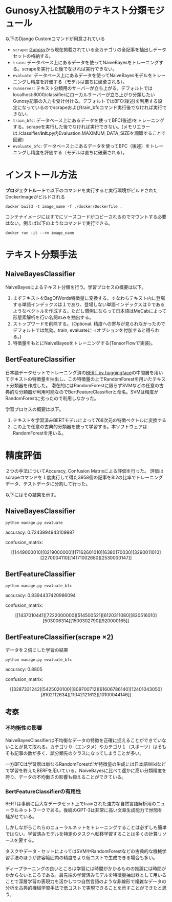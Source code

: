 # Gunosy入社試験用のテキスト分類モジュール

以下のDjango Customコマンドが用意されている
- `scrape`: [Gunosy](https://gunosy.com/)から現在掲載されている全カテゴリの全記事を抽出しデータセットの格納する。
- `train`: データベース上にあるデータを使ってNaiveBayesをトレーニングする。scrapeを実行した後でなければ実行できない。
- `evaluate`: データベース上にあるデータを使ってNaiveBayesモデルをトレーニングし精度を評価する（モデルは直ちに破棄される）。
- `runserver`: テキスト分類用のサーバーが立ち上がる。デフォルトではlocalhost:8000/classifierにローカルサーバーが立ち上がり分類したいGunosy記事の入力を受け付ける。デフォルトではBFC(後述)を利用する設定になっているのでscrapeおよびtrain_bfcコマンド実行後でなければ実行できない。
- `train_bfc`: データベース上にあるデータを使ってBFC(後述)をトレーニングする。scrapeを実行した後でなければ実行できない。(メモリエラーは./classifier/__init__.py内Evaluation.MAXIMUM_DATA_SIZEを調節することで回避）
- `evaluate_bfc`: データベース上にあるデータを使ってBFC（後述）をトレーニングし精度を評価する（モデルは直ちに破棄される）。


# インストール方法

**プロジェクトルート**で以下のコマンドを実行すると実行環境がビルドされたDockerImageがビルドされる

```docker build -t image_name -f ./docker/Dockerfile .```

コンテナイメージにはすでにソースコードがコピーされるのでマウントする必要はない。例えば以下のようなコマンドで実行できる。

```docker run -it --rm image_name```

# テキスト分類手法
## NaiveBayesClassifier
NaiveBayesによるテキスト分類を行う。学習プロセスの概要は以下。
1. まずテキストをBagOfWords特徴量に変換する。すなわちテキスト内に登場する単語インデックスは１であり、登場しない単語インデックスは０であるようなベクトルを作成する。ただし慣例にならって日本語はMeCabによって形態素解析を行い名詞のみを抽出する。
2. ストップワードを削除する。（Optional. 精度への寄与が見られなかったのでデフォルトでは無効。train, evaluateに`-s`オプションを付加すると得られる。)
3. 特徴量をもとにNaiveBayesをトレーニングする(TensorFlowで実装)。

## BertFeatureClassifier
日本語データセットでトレーニング済の[BERT by huggingface](https://huggingface.co/transformers/pretrained_models.html)の中間層を用いてテキストの特徴量を抽出し、この特徴量の上でRandomForestを用いたテキスト分類器を作成した。
潜在的にはRandomForestに限らずSVMなどの任意の古典的な分類器が利用可能なのでBertFeatureClassifierと命名。SVMは精度がRandomForestに劣ったので利用しなかった。

学習プロセスの概要は以下。
1. テキストを学習済みBERTモデルによって768次元の特徴ベクトルに変換する
2. この上で任意の古典的分類器を使って学習する。本ソフトウェアはRandomForestを用いる。


# 精度評価
２つの手法についてAccuracy, Confusion Matrixによる評価を行った。
評価はscrapeコマンドを１度実行して得た3958個の記事を8:2の比率でトレーニングデータ、テストデータに分割して行った。

以下にはその結果を示す。


## NaiveBayesClassifier
```python manage.py evaluate```

accuracy: 0.7243994943109987

confusion_matrix: 

```math
[[144   9   0   0   0   0   1   0]
 [  0 219   0   0   0   0   0   0]
 [ 17  16  26   0   1   0   1   0]
 [  6  38   0  17   0   0   3   0]
 [  3  29   0   0  11   0   1   0]
 [ 22   7   0   0   0  41   1   0]
 [ 14  17   1   0   0   2  68   0]
 [ 25   3   0   0   0   0   1  47]]
```

## BertFeatureClassifier
```python manage.py evaluate_bfc```

accuracy: 0.8394437420986094

confusion_matrix: 

```math
[[143   7   0   1   0   4   4   1]
 [  7 222   0   0   0   0   0   0]
 [  5   1  45   0   0   5   2   1]
 [  6  12   0  31   1   0   8   0]
 [  8   3   0   5  16   0   1   0]
 [  5   0   3   0   0  63   1   4]
 [ 15   0   0   3   0   2  79   0]
 [  9   2   0   0   0   0   1  65]]
```

## BertFeatureClassifier(scrape ×2)
データを２倍にした学習の結果

```python manage.py evaluate_bfc```

accuracy: 0.8805

confusion_matrix: 

```math
[[328   7   3   3   1   2   4   2]
 [  5 425   0   2   0   1   0   0]
 [  8   0  97   0   0   7   1   2]
 [  6  16   0  67   8   6  14   0]
 [ 12   4   0  10  43   0   5   0]
 [  8   1   0   2   1 126   3   4]
 [ 11   0   4   2   1   2 161   2]
 [ 10   1   0   0   0   4   4 146]]
 ```

 ## 考察

### 不均衡性の影響
NaiveBayesClassifierは不均衡なデータの特徴を正確に捉えることができていないことが見て取れる。カテゴリ０（エンタメ）やカテゴリ１（スポーツ）はそもそも記事の数が多く、誤分類先のクラスになってしまうことが多い。

一方BFCは学習器は単なるRandomForestだが特徴量の生成には日本語Wikiなどで学習を終えたBERFを用いている。NaiveBayesに比べて遥かに高い分類精度を誇り、データの不均衡さの影響も抑えることができている。

### BertFeatureClassifierの有用性
BERTは事前に巨大なデータセット上でtrainされた強力な自然言語解析用のニューラルネットワークである。後続のGPT-3は非常に高い文章生成能力で世間を騒がせている。

しかしながらこれらのニューラルネットをトレーニングすることは必ずしも簡単ではない。学習済みモデルを特定のタスクへ転移学習することは多くの計算リソースを要する。

タスクやデータ・セットによってはSVMやRandomForestなどの古典的な機械学習手法のほうが許容範囲内の精度をより低コストで生成できる場合も多い。

ディープラーニングの良いところは学習には時間がかかるものの推論には時間がかからないところである。最先端の学習済みモデルを特徴量抽出器として用いることで深層学習の表現力を活かしつつ自然言語のような非線形で複雑なデータの分析を古典的機械学習手法で低コストで実現できることを示すことができたと思う。
